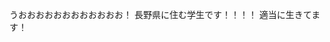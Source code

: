 うおおおおおおおおおおおお！
長野県に住む学生です！！！！
適当に生きてます！

<!---
kuraryu405/kuraryu405 is a ✨ special ✨ repository because its `README.md` (this file) appears on your GitHub profile.
You can click the Preview link to take a look at your changes.
--->

